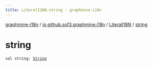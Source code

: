 ```yaml
---
title: LiteralI18N.string - graphmine-i18n
---
```


[graphmine-i18n](../../index.html) / [io.github.sof3.graphmine.i18n](../index.html) / [LiteralI18N](index.html) / [string](./string.html)

# string

`val string: `[`String`](https://kotlinlang.org/api/latest/jvm/stdlib/kotlin/-string/index.html)